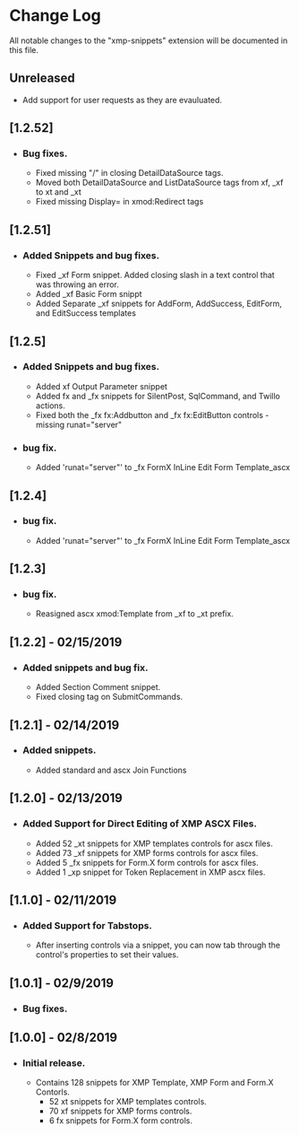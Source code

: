 # Change Log
All notable changes to the "xmp-snippets" extension will be documented in this file.

## Unreleased
- Add support for user requests as they are evauluated.

## [1.2.52]
- ### Bug fixes.
    - Fixed missing "/" in closing DetailDataSource tags. 
    - Moved both DetailDataSource and ListDataSource tags from xf, _xf to xt and _xt
    - Fixed missing Display= in xmod:Redirect tags

## [1.2.51]
- ### Added Snippets and bug fixes.
    - Fixed _xf Form snippet. Added closing slash in a text control that was throwing an error. 
    - Added _xf Basic Form snippt
    - Added Separate _xf snippets for AddForm, AddSuccess, EditForm, and EditSuccess templates

## [1.2.5]
- ### Added Snippets and bug fixes.
    - Added xf Output Parameter snippet
    - Added fx and _fx snippets for SilentPost, SqlCommand, and Twillo actions.
    - Fixed both the _fx fx:Addbutton and _fx fx:EditButton controls - missing runat="server"

- ### bug fix.
    - Added 'runat="server"' to _fx FormX InLine Edit Form Template_ascx

## [1.2.4]
- ### bug fix.
    - Added 'runat="server"' to _fx FormX InLine Edit Form Template_ascx

## [1.2.3]
- ### bug fix.
    - Reasigned ascx xmod:Template from _xf to _xt prefix.

## [1.2.2] - 02/15/2019 
- ### Added snippets and bug fix.
    - Added Section Comment snippet.
    - Fixed closing tag on SubmitCommands.

## [1.2.1] - 02/14/2019 
- ### Added snippets.
    - Added standard and ascx Join Functions

## [1.2.0] - 02/13/2019
- ### Added Support for Direct Editing of XMP ASCX Files.
    - Added 52 _xt snippets for XMP templates controls for ascx files.
    - Added 73 _xf snippets for XMP forms controls for ascx files. 
    - Added  5 _fx snippets for Form.X form controls for ascx files. 
    - Added  1 _xp snippet for Token Replacement in XMP ascx files.  

## [1.1.0] - 02/11/2019
- ### Added Support for Tabstops.
    - After inserting controls via a snippet, you can now tab through the control's properties to set their values.

## [1.0.1] - 02/9/2019
- ### Bug fixes.

## [1.0.0] - 02/8/2019
- ### Initial release.
    - Contains 128 snippets for XMP Template, XMP Form and Form.X Contorls.
      - 52 xt snippets for XMP templates controls.
      - 70 xf snippets for XMP forms controls.
      -  6 fx snippets for Form.X form controls.